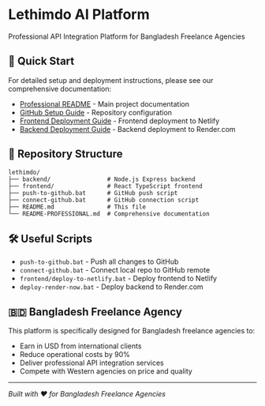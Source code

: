# Lethimdo AI Platform

Professional API Integration Platform for Bangladesh Freelance Agencies

## 🚀 Quick Start

For detailed setup and deployment instructions, please see our comprehensive documentation:

- [Professional README](README-PROFESSIONAL.md) - Main project documentation
- [GitHub Setup Guide](GITHUB-SETUP-GUIDE.md) - Repository configuration
- [Frontend Deployment Guide](frontend/DEPLOYMENT-GUIDE.md) - Frontend deployment to Netlify
- [Backend Deployment Guide](RENDER-DEPLOYMENT-GUIDE.md) - Backend deployment to Render.com

## 📁 Repository Structure

```
lethimdo/
├── backend/                # Node.js Express backend
├── frontend/               # React TypeScript frontend
├── push-to-github.bat      # GitHub push script
├── connect-github.bat      # GitHub connection script
├── README.md               # This file
└── README-PROFESSIONAL.md  # Comprehensive documentation
```

## 🛠️ Useful Scripts

- `push-to-github.bat` - Push all changes to GitHub
- `connect-github.bat` - Connect local repo to GitHub remote
- `frontend/deploy-to-netlify.bat` - Deploy frontend to Netlify
- `deploy-render-now.bat` - Deploy backend to Render.com

## 🇧🇩 Bangladesh Freelance Agency

This platform is specifically designed for Bangladesh freelance agencies to:
- Earn in USD from international clients
- Reduce operational costs by 90%
- Deliver professional API integration services
- Compete with Western agencies on price and quality

---
*Built with ❤️ for Bangladesh Freelance Agencies*
